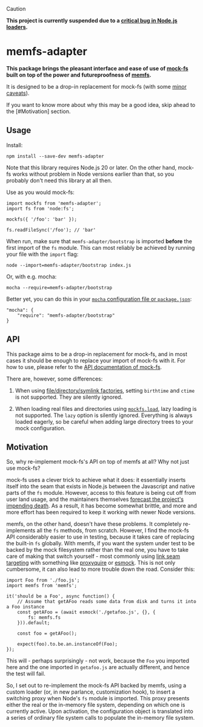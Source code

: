 > [!CAUTION]
> **This project is currently suspended due to a [critical bug in Node.js loaders](https://github.com/nodejs/node/issues/55878).**

# memfs-adapter

**This package brings the pleasant interface and ease of use of [mock-fs](https://github.com/tschaub/mock-fs) built on top of the power and futureproofness of [memfs](https://github.com/streamich/memfs).** 

It is designed to be a drop-in replacement for mock-fs (with some [minor caveats](#API)). 

If you want to know more about why this may be a good idea, skip ahead to the [#Motivation] section.

## Usage

Install:

```
npm install --save-dev memfs-adapter
```

Note that this library requires Node.js 20 or later. On the other hand, mock-fs works without problem in Node versions earlier than that, so you probably don't need this library at all then.

Use as you would mock-fs:

```
import mockfs from 'memfs-adapter';
import fs from 'node:fs';

mockfs({ '/foo': 'bar' });

fs.readFileSync('/foo'); // 'bar'
```

When run, make sure that `memfs-adapter/bootstrap` is imported **before** the first import of the `fs` module. This can most reliably be achieved by running your file with the `import` flag: 
```
node --import=memfs-adapter/bootstrap index.js
``` 

Or, with e.g. mocha:

```
mocha --require=memfs-adapter/bootstrap
```

Better yet, you can do this in your [`mocha` configuration file or `package.json`](https://mochajs.org/#configuring-mocha-nodejs):
```
"mocha": {
    "require": "memfs-adapter/bootstrap"
}
```

## API

This package aims to be a drop-in replacement for mock-fs, and in most cases it should be enough to replace your import of mock-fs with it. For how to use, please refer to the [API documentation of mock-fs](https://github.com/tschaub/mock-fs#docs). 

There are, however, some differences:

1. When using [file/directory/symlink factories](https://github.com/tschaub/mock-fs#mockfileproperties), setting `birthtime` and `ctime` is not supported. They are silently ignored. 

2. When loading real files and directories using [`mockfs.load`](https://github.com/tschaub/mock-fs#loading-real-files--directories),  lazy loading is not supported. The `lazy` option is silently ignored. Everything is always loaded eagerly, so be careful when adding large directory trees to your mock configuration. 

## Motivation

So, why re-implement mock-fs's API on top of memfs at all? Why not just use mock-fs?

mock-fs uses a clever trick to achieve what it does: it essentially inserts itself into the seam that exists in Node.js between the Javascript and native parts of the `fs` module. However, access to this feature is being cut off from user land usage, and the maintainers themselves [forecast the project's impending death](https://github.com/tschaub/mock-fs/issues/383). As a result, it has become somewhat brittle, and more and more effort has been required to keep it working with newer Node versions. 

memfs, on the other hand, doesn't have these problems. It completely re-implements all the `fs` methods, from scratch. However, I find the mock-fs API considerably easier to use in testing, because it takes care of replacing the built-in `fs` globally. With memfs, if you want the system under test to be backed by the mock filesystem rather than the real one, you have to take care of making that switch yourself - most commonly using [link seam targeting](https://sinonjs.org/how-to/link-seams-commonjs/) with something like [proxyquire](https://github.com/thlorenz/proxyquire) or [esmock](https://github.com/iambumblehead/esmock). This is not only cumbersome, it can also lead to more trouble down the road. Consider this:

```
import Foo from './foo.js';
import memfs from 'memfs';

it('should be a Foo', async function() {
	// Assume that getAFoo reads some data from disk and turns it into a Foo instance
	const getAFoo = (await esmock('./getafoo.js', {}, {
		fs: memfs.fs
	})).default;

	const foo = getAFoo();

	expect(foo).to.be.an.instanceOf(Foo);
});
```

This will - perhaps surprisingly - not work, because the `Foo` you imported here and the one imported in `getafoo.js` are actually different, and hence the test will fail. 

So, I set out to re-implement the mock-fs API backed by memfs, using a custom loader (or, in new parlance, customization hook), to insert a switching proxy when Node's `fs` module is imported. This proxy presents either the real or the in-memory file system, depending on which one is currently active. Upon activation, the configuration object is translated into a series of ordinary file system calls to populate the in-memory file system.